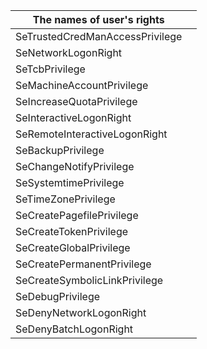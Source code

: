 

| The names of user's rights |  |
| - | - |
| SeTrustedCredManAccessPrivilege |  |
| SeNetworkLogonRight |  |
| SeTcbPrivilege |  |
| SeMachineAccountPrivilege |  |
| SeIncreaseQuotaPrivilege |  |
| SeInteractiveLogonRight |  |
| SeRemoteInteractiveLogonRight |  |
| SeBackupPrivilege |  |
| SeChangeNotifyPrivilege |  |
| SeSystemtimePrivilege |  |
| SeTimeZonePrivilege |  |
| SeCreatePagefilePrivilege |  |
| SeCreateTokenPrivilege |  |
| SeCreateGlobalPrivilege |  |
| SeCreatePermanentPrivilege |  |
| SeCreateSymbolicLinkPrivilege |  |
| SeDebugPrivilege |  |
| SeDenyNetworkLogonRight |  |
| SeDenyBatchLogonRight |  |
